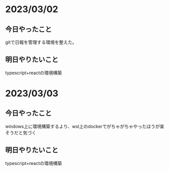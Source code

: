 # 2023/03/02
## 今日やったこと
gitで日報を管理する環境を整えた。
## 明日やりたいこと
typescript+reactの環境構築

# 2023/03/03
## 今日やったこと
windows上に環境構築するより、wsl上のdockerでがちゃがちゃやったほうが楽そうだと気づく  
## 明日やりたいこと
typescript+reactの環境構築